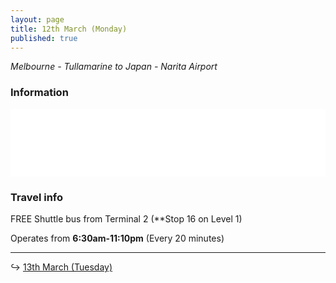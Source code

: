 ```yaml
---
layout: page
title: 12th March (Monday)
published: true
---
```

_Melbourne - Tullamarine to Japan - Narita Airport_

### Information

<iframe width="100%" height="108" src="//fiddle.jshell.net/NotMakey/n0bu8uac/4/show/light/" allowpaymentrequest allowfullscreen="allowfullscreen" frameborder="0"></iframe>

### Travel info

FREE Shuttle bus from Terminal 2 (**Stop 16 on Level 1)

Operates from **6:30am-11:10pm** (Every 20 minutes)

<hr>

↪ [13th March (Tuesday)](/days/week1/13mar)
